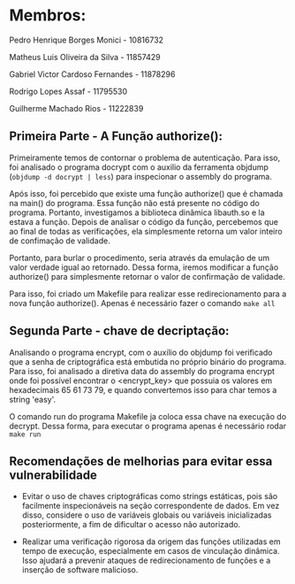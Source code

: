 # Membros:

Pedro Henrique Borges Monici - 10816732

Matheus Luis Oliveira da Silva - 11857429

Gabriel Victor Cardoso Fernandes - 11878296

Rodrigo Lopes Assaf - 11795530

Guilherme Machado Rios - 11222839


## Primeira Parte - A Função authorize():

Primeiramente temos de contornar o problema de autenticação.
Para isso, foi analisado o programa docrypt com o auxilio da ferramenta
objdump (`objdump -d docrypt | less`) para inspecionar o assembly do programa.

Após isso, foi percebido que existe uma função authorize() que é chamada na
main() do programa. Essa função não está presente no código do programa.
Portanto, investigamos a biblioteca dinâmica libauth.so e la estava a função.
Depois de analisar o código da função, percebemos que ao final de todas as
verificações, ela simplesmente retorna um valor inteiro de confimação de
validade.

Portanto, para burlar o procedimento, seria através da emulação
de um valor verdade igual ao retornado. Dessa forma, iremos modificar a
função authorize() para simplesmente retornar o valor de confirmação de
validade.

Para isso, foi criado um Makefile para realizar esse redirecionamento para a
nova função authorize(). Apenas é necessário fazer o comando `make all`

## Segunda Parte - chave de decriptação:

Analisando o programa encrypt, com o auxílio do objdump foi verificado
que a senha de criptográfica está embutida no próprio binário do programa.
Para isso, foi analisado a diretiva data do assembly do programa encrypt onde
foi possível encontrar o <encrypt_key> que possuia os valores em hexadecimais
65 61 73 79, e quando convertemos isso para char temos a string 'easy'.

O comando run do programa Makefile ja coloca essa chave na execução do decrypt.
Dessa forma, para executar o programa apenas é necessário rodar `make run`

## Recomendações de melhorias para evitar essa vulnerabilidade

* Evitar o uso de chaves criptográficas como strings estáticas, pois são
facilmente inspecionáveis na seção correspondente de dados. Em vez disso,
considere o uso de variáveis globais ou variáveis inicializadas posteriormente,
a fim de dificultar o acesso não autorizado.

* Realizar uma verificação rigorosa da origem das funções utilizadas em tempo
de execução, especialmente em casos de vinculação dinâmica. Isso ajudará a
prevenir ataques de redirecionamento de funções e a inserção de software malicioso.

